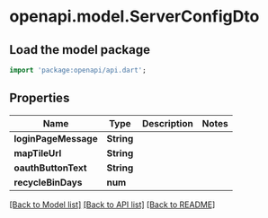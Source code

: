 # openapi.model.ServerConfigDto

## Load the model package
```dart
import 'package:openapi/api.dart';
```

## Properties
Name | Type | Description | Notes
------------ | ------------- | ------------- | -------------
**loginPageMessage** | **String** |  | 
**mapTileUrl** | **String** |  | 
**oauthButtonText** | **String** |  | 
**recycleBinDays** | **num** |  | 

[[Back to Model list]](../README.md#documentation-for-models) [[Back to API list]](../README.md#documentation-for-api-endpoints) [[Back to README]](../README.md)


